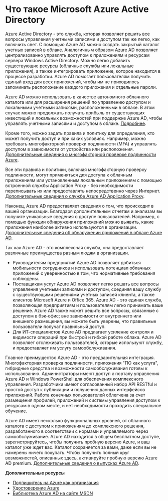 ﻿<properties 
	pageTitle="Что такое Microsoft Azure Active Directory" 
	description="Используйте Microsoft Azure Active Directory для расширения существующих локальных идентификаторов в облако, чтобы улучшить работу администраторов и пользователей. При этом корпорация Майкрософт поддерживает работу Active Directory в облаке с высоким масштабом, высоким уровнем доступности и интегрированным аварийным восстановлением. Или разрабатывайте приложения, интегрированные с Azure AD, для различных организаций, включая свою собственную." 
	services="active-directory" 
	documentationCenter="" 
	authors="Justinha" 
	manager="terrylan" 
	editor="LisaToft"/>

<tags 
	ms.service="active-directory" 
	ms.workload="identity" 
	ms.tgt_pltfrm="na" 
	ms.devlang="na" 
	ms.topic="hero-article" 
	ms.date="03/03/2015" 
	ms.author="justinha"/>


# Что такое Microsoft Azure Active Directory

Azure Active Directory - это служба, которая позволяет решить все вопросы управления учетными записями и доступом так же легко, как включить свет. С помощью Azure AD можно создать закрытый каталог учетных записей в облаке. Аналогичным образом Azure AD позволяет централизованно управлять доступом к приложениям и ресурсам сервера Windows Active Directory. Можно легко добавить существующие ресурсы (облачные службы или локальные приложения), а также интегрировать приложение, которое находится в процессе разработки. Azure AD помогает пользователям получить единый вход для всех приложений, чтобы им не приходилось запоминать расположение каждого приложения и отдельные пароли.

Azure AD можно использовать в качестве автономного облачного каталога или для расширения решений по управлению доступом и локальными учетными записями, расположенными в облаке. В этом случае можно продолжать получать прибыль от существующих инвестиций и локальных возможностей при поддержке Azure AD, чтобы управлять учетными записями и доступом в облаке. [Подробнее](http://msdn.microsoft.com/library/jj573653).

Кроме того, можно задать правила и политику для определения, кто может получить доступ и при каких условиях. Например, можно требовать многофакторной проверки подлинности (MFA) и управлять доступом в зависимости от устройства или расположения. [Дополнительные сведения о многофакторной проверке подлинности Azure](http://azure.microsoft.com/services/multi-factor-authentication/).

Все эти правила и политики, включая многофакторную проверку подлинности, могут применяться для доступа к облачным приложениям или установленным локальным приложениям с помощью встроенной службы Application Proxy - без необходимости переписывать их или предоставлять непосредственно через Интернет. [Дополнительные сведения о службе Azure AD Application Proxy](https://msdn.microsoft.com/library/azure/dn768219.aspx).

Наконец, Azure AD предоставляет сведения о том, что происходит в вашей организации. Благодаря дополнительным отчетам и анализам вы получите уникальные сведения о доступе пользователей. Например, с помощью функции обнаружения приложений можно выявить, какие приложения наиболее активно используются в организации. [Дополнительные сведения об обнаружении приложений в облаке Azure AD](https://appdiscovery.azure.com/).

Так как Azure AD - это комплексная служба, она предоставляет различные преимущества разным людям в организации.

- Руководителям предприятий Azure AD позволяет добиться мобильности сотрудников и использовать потенциал облачных приложений с уверенностью в том, что нормативные требования соблюдены.
- Поставщикам услуг Azure AD позволяет легко решать все вопросы управления учетными записями и доступом, соединяя вашу службу с существующими решениями учетных записей клиента, а также клиентов Microsoft Azure и Office 365. Azure AD - это единая служба, позволяющая предприятиям и пользователям легко принимать ваше решение. Azure AD также может решить все вопросы, связанные с доступом в бэк-офис; вне зависимости от внутреннего или внешнего размещения, вы можете быть уверены, что правильные пользователи получат правильный доступ.
- Для ИТ-специалистов Azure AD предлагает усиление контроля и видимости операций при быстрой и гибкой работе облака. Azure AD позволяет отслеживать пользователей, которые используют службу, и предоставляет им услугу самообслуживания.

Главное преимущество Azure AD - это предварительная интеграция. Многофакторная проверка подлинности, приложения "ПО как услуга", гибридные средства и возможности самообслуживания готовы к использованию. Администраторы имеют доступ к порталу управления Azure AD и Windows PowerShell для обеспечения комплексного управления. Разработчики имеют согласованный набор API RESTful и простой доступ к публикации и получению данных интерфейсов приложений. Работа конечных пользователей облегчена за счет размещения профилей, приложений и системы управления доступом к ресурсам в одном месте, и нет необходимости проходить специальное обучение.

Azure AD имеет несколько функциональных уровней, от облачного каталога с доступом к приложениям до комплексного решения, разработанного в соответствии с нормами и управляемого через самообслуживание. Azure AD находится в общем бесплатном доступе, зарегистрируйтесь, чтобы получить пробную версию Azure, и ваш каталог уже ждет вас. Каталог сохраняется за вами, даже если вы не намерены ничего покупать. Чтобы получить полный круг возможностей, описанных здесь, активируйте пробную версию Azure AD premium. [Дополнительные сведения о выпусках Azure AD](https://msdn.microsoft.com/library/azure/dn532272.aspx).


**Дополнительные ресурсы**

* [Подпишитесь на Azure как организация](/manage/services/identity/organizational-account/)
* [Удостоверение Azure](/manage/windows/fundamentals/identity/)
* [Библиотека Azure AD на сайте MSDN](http://go.microsoft.com/fwlink/?LinkId=293425)

<!--HONumber=52-->